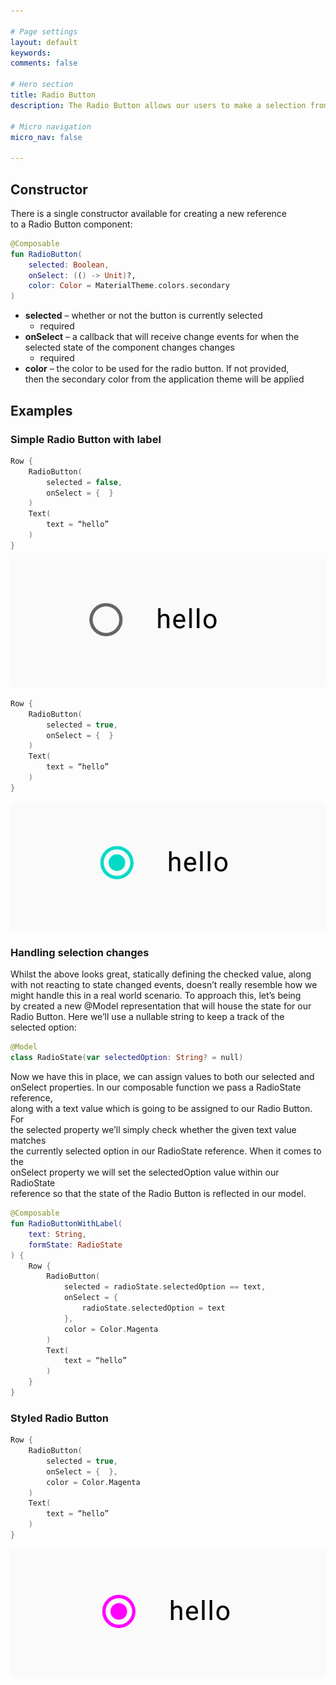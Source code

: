 ```yaml
---

# Page settings
layout: default
keywords:
comments: false

# Hero section
title: Radio Button
description: The Radio Button allows our users to make a selection from a group of available options - usually in cases where at least one of the options is required. This essentially allows the toggling between the different radio buttons that are on show, creating a sense of a required selection from a set of options. 

# Micro navigation
micro_nav: false

---
```


## Constructor

There is a single constructor available for creating a new reference  
to a Radio Button component:

```kotlin
@Composable
fun RadioButton(
    selected: Boolean,
    onSelect: (() -> Unit)?,
    color: Color = MaterialTheme.colors.secondary
)
```

* **selected** – whether or not the button is currently selected
  * required
* **onSelect** – a callback that will receive change events for when the  
selected state of the component changes changes
  * required
* **color** – the color to be used for the radio button. If not provided,  
then the secondary color from the application theme will be applied

## Examples

### Simple Radio Button with label

```kotlin
Row {
    RadioButton(
        selected = false,
        onSelect = {  }
    )
    Text(
        text = “hello”
    )
}
```

![Radio button](/academy/material/media/radiobutton.png)

```kotlin
Row {
    RadioButton(
        selected = true,
        onSelect = {  }
    )
    Text(
        text = “hello”
    )
}
```

![Selected radio button](/academy/material/media/selected_radiobutton.png)

### Handling selection changes

Whilst the above looks great, statically defining the checked value, along  
with not reacting to state changed events, doesn’t really resemble how we  
might handle this in a real world scenario. To approach this, let’s being  
by created a new @Model representation that will house the state for our  
Radio Button. Here we’ll use a nullable string to keep a track of the  
selected option:


```kotlin
@Model
class RadioState(var selectedOption: String? = null)
```

Now we have this in place, we can assign values to both our selected and  
onSelect properties. In our composable function we pass a RadioState reference,  
along with a text value which is going to be assigned to our Radio Button. For  
the selected property we’ll simply check whether the given text value matches  
the currently selected option in our RadioState reference. When it comes to the  
onSelect property we will set the selectedOption value within our RadioState  
reference so that the state of the Radio Button is reflected in our model.

```kotlin
@Composable
fun RadioButtonWithLabel(
    text: String,
    formState: RadioState
) {
    Row {
        RadioButton(
            selected = radioState.selectedOption == text,
            onSelect = { 
                radioState.selectedOption = text
            },
            color = Color.Magenta
        )
        Text(
            text = “hello”
        )
    }
}
```

### Styled Radio Button

```kotlin
Row {
    RadioButton(
        selected = true,
        onSelect = {  },
        color = Color.Magenta
    )
    Text(
        text = “hello”
    )
}
```

![Color radio button](/academy/material/media/colored_radiobutton.png)
